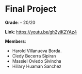 # Final Project

**Grade**: - 20/20

**Link**: https://youtu.be/gh2yiK2YAz4

**Members**:

- Harold Villanueva Borda. 
- Cledy Becerra Sipiran
- Massiel Oviedo Sivincha
- Hillary Huaman Sanchez


